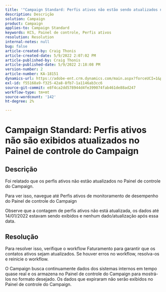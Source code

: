 ```yaml
---
title: '"Campaign Standard: Perfis ativos não estão sendo atualizados no Painel de controle do Campaign'''
description: Descrição
solution: Campaign
product: Campaign
applies-to: Campaign Standard
keywords: KCS, Painel de controle, Perfis ativos
resolution: Resolution
internal-notes: null
bug: false
article-created-by: Craig Thonis
article-created-date: 5/9/2022 2:07:02 PM
article-published-by: Craig Thonis
article-published-date: 5/9/2022 2:18:08 PM
version-number: 2
article-number: KA-18151
dynamics-url: https://adobe-ent.crm.dynamics.com/main.aspx?forceUCI=1&pagetype=entityrecord&etn=knowledgearticle&id=3f406c4a-a1cf-ec11-a7b5-00224809c196
exl-id: f55168a9-f325-42a8-8fb7-1a1146ab3cc6
source-git-commit: e8f4ca2dd578944d4fe399074fab461de88ad247
workflow-type: tm+mt
source-wordcount: '142'
ht-degree: 2%

---
```


# Campaign Standard: Perfis ativos não são exibidos atualizados no Painel de controle do Campaign

## Descrição


Foi relatado que os perfis ativos não estão atualizados no Painel de controle do Campaign.

Para ver isso, navegue até Perfis ativos de monitoramento de desempenho do Painel de controle do Campaign

Observe que a contagem de perfis ativos não está atualizada, os dados até 14/01/2022 estavam sendo exibidos e nenhum dado/atualização após essa data.


## Resolução


Para resolver isso, verifique o workflow Faturamento para garantir que os contatos ativos sejam atualizados. Se houver erros no workflow, resolva-os e reinicie o workflow.

O Campaign busca continuamente dados dos sistemas internos em tempo quase real e os armazena no Painel de controle do Campaign para mostrá-los no formato desejado. Os dados que expiraram não serão exibidos no Painel de controle do Campaign.
